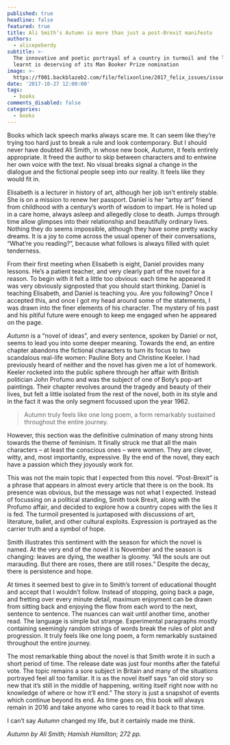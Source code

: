```yaml
---
published: true
headline: false
featured: true
title: Ali Smith’s Autumn is more than just a post-Brexit manifesto
authors:
  - alicepeberdy
subtitle: >-
  The innovative and poetic portrayal of a country in turmoil and the lessons
  learnt is deserving of its Man Booker Prize nomination
image: >-
  https://f001.backblazeb2.com/file/felixonline/2017_felix_issues/issue_1673/1673_books_autumn.jpg
date: '2017-10-27 12:00:00'
tags:
  - books
comments_disabled: false
categories:
  - books
---
```

Books which lack speech marks always scare me. It can seem like they’re trying too hard just to break a rule and look contemporary. But I should never have doubted Ali Smith, in whose new book, _Autumn_, it feels entirely appropriate. It freed the author to skip between characters and to entwine her own voice with the text. No visual breaks signal a change in the dialogue and the fictional people seep into our reality. It feels like they would fit in.

Elisabeth is a lecturer in history of art, although her job isn’t entirely stable. She is on a mission to renew her passport. Daniel is her “artsy art” friend from childhood with a century’s worth of wisdom to impart. He is holed up in a care home, always asleep and allegedly close to death. Jumps through time allow glimpses into their relationship and beautifully ordinary lives. Nothing they do seems impossible, although they have some pretty wacky dreams. It is a joy to come across the usual opener of their conversations, “What’re you reading?”, because what follows is always filled with quiet tenderness.

From their first meeting when Elisabeth is eight, Daniel provides many lessons. He’s a patient teacher, and very clearly part of the novel for a reason. To begin with it felt a little too obvious: each time he appeared it was very obviously signposted that you should start thinking. Daniel is teaching Elisabeth, and Daniel is teaching you. Are you following? Once I accepted this, and once I got my head around some of the statements, I was drawn into the finer elements of his character. The mystery of his past and his pitiful future were enough to keep me engaged when he appeared on the page.

_Autumn_ is a “novel of ideas”, and every sentence, spoken by Daniel or not, seems to lead you into some deeper meaning. Towards the end, an entire chapter abandons the fictional characters to turn its focus to two scandalous real-life women: Pauline Boty and Christine Keeler. I had previously heard of neither and the novel has given me a lot of homework. Keeler rocketed into the public sphere through her affair with British politician John Profumo and was the subject of one of Boty’s pop-art paintings. Their chapter revolves around the tragedy and beauty of their lives, but felt a little isolated from the rest of the novel, both in its style and in the fact it was the only segment focussed upon the year 1962. 

> Autumn truly feels like one long poem, a form remarkably sustained throughout the entire journey.

However, this section was the definitive culmination of many strong hints towards the theme of feminism. It finally struck me that all the main characters – at least the conscious ones – were women. They are clever, witty, and, most importantly, expressive. By the end of the novel, they each have a passion which they joyously work for.

This was not the main topic that I expected from this novel. “Post-Brexit” is a phrase that appears in almost every article that there is on the book. Its presence was obvious, but the message was not what I expected.  Instead of focussing on a political standing, Smith took Brexit, along with the Profumo affair, and decided to explore how a country copes with the lies it is fed. The turmoil presented is juxtaposed with discussions of art, literature, ballet, and other cultural exploits. Expression is portrayed as the carrier truth and a symbol of hope.

Smith illustrates this sentiment with the season for which the novel is named. At the very end of the novel it is November and the season is changing: leaves are dying, the weather is gloomy. “All the souls are out marauding. But there are roses, there are still roses.” Despite the decay, there is persistence and hope.

At times it seemed best to give in to Smith’s torrent of educational thought and accept that I wouldn’t follow. Instead of stopping, going back a page, and fretting over every minute detail, maximum enjoyment can be drawn from sitting back and enjoying the flow from each word to the next, sentence to sentence. The nuances can wait until another time, another read. The language is simple but strange. Experimental paragraphs mostly containing seemingly random strings of words break the rules of plot and progression. It truly feels like one long poem, a form remarkably sustained throughout the entire journey.

The most remarkable thing about the novel is that Smith wrote it in such a short period of time. The release date was just four months after the fateful vote. The topic remains a sore subject in Britain and many of the situations portrayed feel all too familiar. It is as the novel itself says “an old story so new that it’s still in the middle of happening, writing itself right now with no knowledge of where or how it’ll end.” The story is just a snapshot of events which continue beyond its end. As time goes on, this book will always remain in 2016 and take anyone who cares to read it back to that time.

I can’t say _Autumn_ changed my life, but it certainly made me think.

_Autumn by Ali Smith; Hamish Hamilton; 272 pp._
